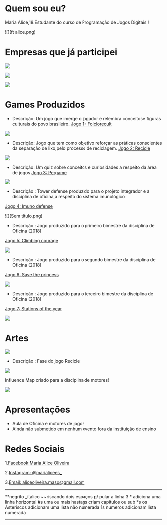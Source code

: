 


#  Quem sou eu?

Maria Alice,18.Estudante do curso de Programação de Jogos Digitais !


![](ft alice.png) 

# Empresas que já participei

![](alices.png)

![](eli.png)

![](alfa.png)

#  Games Produzidos

* Descrição: Um jogo que imerge o jogador e relembra conceitose figuras culturais do povo brasileiro.
[Jogo 1 : Folclorecult](https://eliciaa.github.io/Folclorecult)

![](fol.png)

* Descrição: Jogo que tem como objetivo reforçar as práticas conscientes da separação de lixo,pelo processo de reciclagem.
[Jogo 2:  Recicle](https://alicinhaa.github.io/Recicle)

![](recic.png) 

* Descrição: Um quiz sobre conceitos e curiosidades a respeito da área de jogos
[Jogo 3:  Pergame](https://eliciaa.github.io/Pergame)

![](fg.png)  

* Descrição : Tower defense produzido para o projeto integrador e a disciplina de oficina,a respeito do sistema imunológico

[Jogo 4:  Imuno defense](https://eliciaa.github.io/imuno)

![](Sem título.png)

* Descrição : Jogo produzido para o primeiro bimestre da disciplina de Oficina (2018)

[Jogo 5: Climbing courage](https://alicinhaa.github.io/Climbcou/)

![](climb.png)

* Descrição : Jogo produzido para o segundo bimestre da disciplina de Oficina (2018)

[Jogo 6: Save the princess](https://alicinhaa.github.io/STP/)

![](save.png)

* Descrição : Jogo produzido para o terceiro bimestre da disciplina de Oficina (2018)

[Jogo 7: Stations of the year](https://alicinhaa.github.io/SOY/)

![](station.png)

#  Artes 
![](https://www.google.com.br/search?q=pixel+art+gato&tbm=isch&tbo=u&source=univ&sa=X&ved=0ahUKEwirivC58JjZAhXCf5AKHfW0BPkQsAQIJw&biw=1920&bih=974#imgrc=kYzvpcmiyPp-cM:)

* Descrição : Fase do jogo Recicle

 ![](fase.png)




Influence Map criado para a disciplina de motores!

![](influence.png)

#  Apresentações
* Aula de Oficina e motores de jogos  
* Ainda não submetido em nenhum evento fora da instituição de ensino
  
# Redes Sociais

1.[Facebook:Maria Alice Oliveira](https://www.facebook.com/profile.php?id=100005702672986)

2.[Instagram: @marialicees_](https://www.instagram.com/marialicees_/?hl=pt-br)

3.[Email: aliceoliveira.maso@gmail.com](https://mail.google.com/mail/u/0/#inbox?compose=161c2b6dfd5ea0d7)


***


**negrito
_italico
~~riscando
  dois espaços p/ pular a linha 
  3 * adiciona uma linha horizontal
  #s uma ou mais hastags criam capitulos ou sub
  *s os Asteriscos adicionam uma lista não numerada 
  1s numeros adicionam lista numerada
  
  ***
